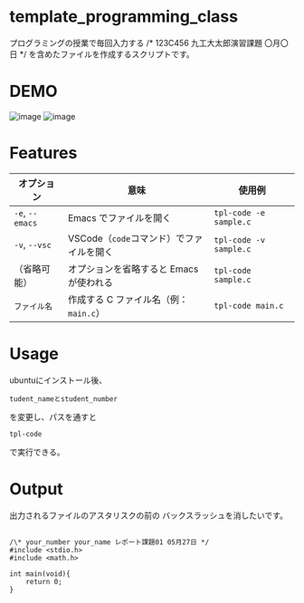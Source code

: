 # template_programming_class

プログラミングの授業で毎回入力する
/* 123C456 九工大太郎演習課題 〇月〇日 */ 
を含めたファイルを作成するスクリプトです。
 
# DEMO
 
![image](https://github.com/user-attachments/assets/67e97329-38dd-4570-841b-cef190852c98)
![image](https://github.com/user-attachments/assets/f419b724-19c8-41db-bc62-c18a610e6285)

# Features
 
 | オプション           | 意味                         | 使用例                         |
| --------------- | -------------------------- | --------------------------- |
| `-e`, `--emacs` | Emacs でファイルを開く             | `tpl-code -e sample.c` |
| `-v`, `--vsc`   | VSCode（`code`コマンド）でファイルを開く | `tpl-code -v sample.c` |
| （省略可能）          | オプションを省略すると Emacs が使われる    | `tpl-code sample.c`    |
| `ファイル名`         | 作成する C ファイル名（例：`main.c`）   | `tpl-code main.c`      |

 
# Usage
 
ubuntuにインストール後、

```
tudent_nameとstudent_number
```
を変更し、パスを通すと
```
tpl-code
```
 で実行できる。


# Output
出力されるファイルのアスタリスクの前の
 バックスラッシュを消したいです。
```

/\* your_number your_name レポート課題01 05月27日 */
#include <stdio.h>
#include <math.h>

int main(void){
    return 0;
}
```

